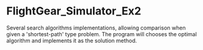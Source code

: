 # FlightGear_Simulator_Ex2

Several search algorithms implementations, allowing comparison when given a 'shortest-path' type problem.
The program  will  chooses the optimal algorithm and implements it as the solution method.
